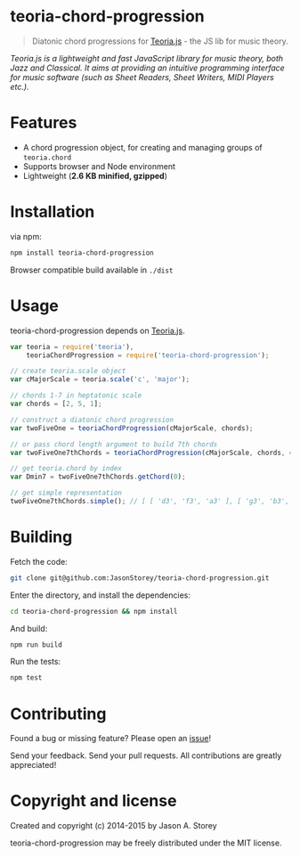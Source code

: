 teoria-chord-progression
========================
> Diatonic chord progressions for [Teoria.js](https://github.com/saebekassebil/teoria) - the JS lib for music theory.

_Teoria.js is a lightweight and fast JavaScript library
for music theory, both Jazz and Classical. It aims at providing an intuitive
programming interface for music software (such as Sheet Readers,
Sheet Writers, MIDI Players etc.)._

# Features

- A chord progression object, for creating and managing groups of `teoria.chord`
- Supports browser and Node environment
- Lightweight (**2.6 KB minified, gzipped**)

# Installation

via npm:
``` bash
npm install teoria-chord-progression
```

Browser compatible build available in `./dist`

# Usage

teoria-chord-progression depends on [Teoria.js](https://github.com/saebekassebil/teoria).
```javascript
var teoria = require('teoria'),
    teoriaChordProgression = require('teoria-chord-progression');

// create teoria.scale object
var cMajorScale = teoria.scale('c', 'major');

// chords 1-7 in heptatonic scale
var chords = [2, 5, 1];

// construct a diatonic chord progression
var twoFiveOne = teoriaChordProgression(cMajorScale, chords);

// or pass chord length argument to build 7th chords
var twoFiveOne7thChords = teoriaChordProgression(cMajorScale, chords, 4);

// get teoria.chord by index
var Dmin7 = twoFiveOne7thChords.getChord(0);

// get simple representation
twoFiveOne7thChords.simple(); // [ [ 'd3', 'f3', 'a3' ], [ 'g3', 'b3', 'd4' ], [ 'c3', 'e3', 'g3' ] ]

```

# Building

Fetch the code:

```bash
git clone git@github.com:JasonStorey/teoria-chord-progression.git
```

Enter the directory, and install the dependencies:
```bash
cd teoria-chord-progression && npm install
```

And build:
```bash
npm run build
```

Run the tests:
```bash
npm test
```

# Contributing

Found a bug or missing feature? Please open an [issue](https://github.com/JasonStorey/teoria-chord-progression/issues)!

Send your feedback. Send your pull requests. All contributions are greatly appreciated!

# Copyright and license

Created and copyright (c) 2014-2015 by Jason A. Storey

teoria-chord-progression may be freely distributed under the MIT license.
